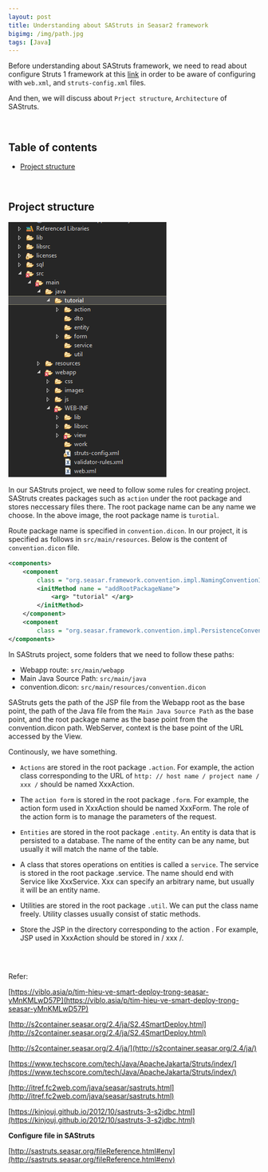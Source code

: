 ```yaml
---
layout: post
title: Understanding about SAStruts in Seasar2 framework
bigimg: /img/path.jpg
tags: [Java]
---
```


Before understanding about SAStruts framework, we need to read about configure Struts 1 framework at this [link](https://ducmanhphan.github.io/2019-03-11-How-to-configure-in-Struts-1-framework) in order to be aware of configuring with ```web.xml```, and ```struts-config.xml``` files. 

And then, we will discuss about ```Prject structure```, ```Architecture``` of SAStruts. 

<br>

## Table of contents
- [Project structure](#project-structure)




<br>

## Project structure

![Project structure of SAStruts](../img/struts-1-framework/project-structure.png)

In our SAStruts project, we need to follow some rules for creating project. SAStruts creates packages such as ```action``` under the root package and stores neccessary files there. The root package name can be any name we choose. In the above image, the root package name is ```turotial```.

Route package name is specified in ```convention.dicon```. In our project, it is specified as follows in ```src/main/resources```. Below is the content of ```convention.dicon``` file.

```xml
<components>
    <component
        class = "org.seasar.framework.convention.impl.NamingConventionImpl">
        <initMethod name = "addRootPackageName"> 
            <arg> "tutorial" </arg> 
        </initMethod>
    </component>
    <component
        class = "org.seasar.framework.convention.impl.PersistenceConventionImpl" />
</components>
```

In SAStruts project, some folders that we need to follow these paths:
- Webapp route: ```src/main/webapp```
- Main Java Source Path: ```src/main/java```
- convention.dicon: ```src/main/resources/convention.dicon```

SAStruts gets the path of the JSP file from the Webapp root as the base point, the path of the Java file from the ```Main Java Source Path``` as the base point, and the root package name as the base point from the convention.dicon path. WebServer, context is the base point of the URL accessed by the View.

Continously, we have something. 
- ```Actions``` are stored in the root package ```.action```. For example, the action class corresponding to the URL of ```http: // host name / project name / xxx /``` should be named XxxAction.

- The ```action form``` is stored in the root package ```.form```. For example, the action form used in XxxAction should be named XxxForm. The role of the action form is to manage the parameters of the request.

- ```Entities``` are stored in the root package ```.entity```. An entity is data that is persisted to a database. The name of the entity can be any name, but usually it will match the name of the table.

- A class that stores operations on entities is called a ```service```. The service is stored in the root package .service. The name should end with Service like XxxService. Xxx can specify an arbitrary name, but usually it will be an entity name.

- Utilities are stored in the root package ```.util```. We can put the class name freely. Utility classes usually consist of static methods.

- Store the JSP in the directory corresponding to the action . For example, JSP used in XxxAction should be stored in / xxx /. 

<br>

## 

Refer:

[https://viblo.asia/p/tim-hieu-ve-smart-deploy-trong-seasar-yMnKMLwD57P](https://viblo.asia/p/tim-hieu-ve-smart-deploy-trong-seasar-yMnKMLwD57P)

[http://s2container.seasar.org/2.4/ja/S2.4SmartDeploy.html](http://s2container.seasar.org/2.4/ja/S2.4SmartDeploy.html)

[http://s2container.seasar.org/2.4/ja/](http://s2container.seasar.org/2.4/ja/)

[https://www.techscore.com/tech/Java/ApacheJakarta/Struts/index/](https://www.techscore.com/tech/Java/ApacheJakarta/Struts/index/)

[http://itref.fc2web.com/java/seasar/sastruts.html](http://itref.fc2web.com/java/seasar/sastruts.html)

[https://kinjouj.github.io/2012/10/sastruts-3-s2jdbc.html](https://kinjouj.github.io/2012/10/sastruts-3-s2jdbc.html)

**Configure file in SAStruts**

[http://sastruts.seasar.org/fileReference.html#env](http://sastruts.seasar.org/fileReference.html#env)